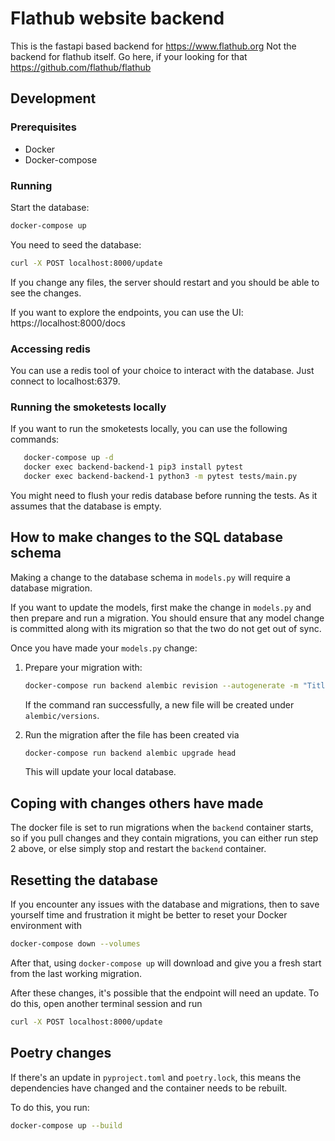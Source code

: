 # Flathub website backend

This is the fastapi based backend for https://www.flathub.org
Not the backend for flathub itself. Go here, if your looking for that https://github.com/flathub/flathub

## Development

### Prerequisites

- Docker
- Docker-compose

### Running

Start the database:

```bash
docker-compose up
```

You need to seed the database:

```bash
curl -X POST localhost:8000/update
```

If you change any files, the server should restart and you should be able to see the changes.

If you want to explore the endpoints, you can use the UI:
https://localhost:8000/docs

### Accessing redis

You can use a redis tool of your choice to interact with the database.
Just connect to localhost:6379.

### Running the smoketests locally

If you want to run the smoketests locally, you can use the following commands:

```bash
   docker-compose up -d
   docker exec backend-backend-1 pip3 install pytest
   docker exec backend-backend-1 python3 -m pytest tests/main.py
```

You might need to flush your redis database before running the tests. As it assumes that the database is empty.

## How to make changes to the SQL database schema

Making a change to the database schema in `models.py` will require a database migration.

If you want to update the models, first make the change in `models.py` and then
prepare and run a migration. You should ensure that any model change is committed
along with its migration so that the two do not get out of sync.

Once you have made your `models.py` change:

1. Prepare your migration with:

   ```bash
   docker-compose run backend alembic revision --autogenerate -m "Title of migration"
   ```

   If the command ran successfully, a new file will be created under `alembic/versions`.

2. Run the migration after the file has been created via
   ```bash
   docker-compose run backend alembic upgrade head
   ```
   This will update your local database.

## Coping with changes others have made

The docker file is set to run migrations when the `backend` container starts, so if you
pull changes and they contain migrations, you can either run step 2 above, or else
simply stop and restart the `backend` container.

## Resetting the database

If you encounter any issues with the database and migrations, then to save yourself time and frustration it might be better to reset your Docker environment with

```bash
docker-compose down --volumes
```

After that, using `docker-compose up` will download and give you a fresh start from the last working migration.

After these changes, it's possible that the endpoint will need an update. To do this, open another terminal session and run

```bash
curl -X POST localhost:8000/update
```

## Poetry changes

If there's an update in `pyproject.toml` and `poetry.lock`, this means the dependencies have changed and the container needs to be rebuilt.

To do this, you run:

```bash
docker-compose up --build
```
